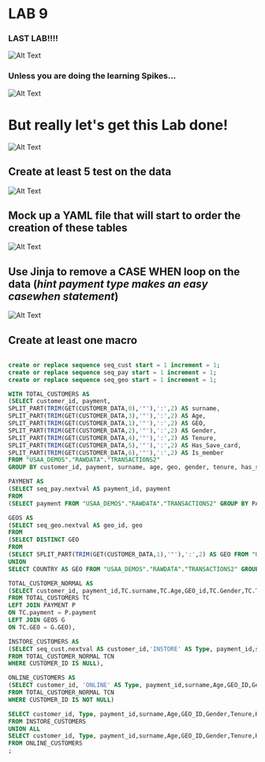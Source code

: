 
# LAB 9 

### LAST LAB!!!! 

![Alt Text](https://media.giphy.com/media/Zd6BEIy9xmcwRH5jNJ/giphy.gif) 


### Unless you are doing the learning Spikes... 


![Alt Text](https://media.giphy.com/media/RSL4AGXEfy19K/giphy.gif) 


# But really let's get this Lab done! 

![Alt Text](https://media.giphy.com/media/l2R06WPHU4ae0H4LC/giphy.gif) 
## Create at least 5 test on the data


![Alt Text](https://media.giphy.com/media/6276KRcJ7tTNrXOi5E/giphy.gif)
## Mock up a YAML file that will start to order the creation of these tables

![Alt Text](https://media.giphy.com/media/ErdfMetILIMko/giphy.gif) 

## Use Jinja to remove a CASE WHEN loop on the data (*hint payment type makes an easy casewhen statement*) 

![Alt Text](https://media.giphy.com/media/l1J9LMNeWISnddECA/giphy.gif)
## Create at least one macro

```sql

create or replace sequence seq_cust start = 1 increment = 1;
create or replace sequence seq_pay start = 1 increment = 1;
create or replace sequence seq_geo start = 1 increment = 1;

WITH TOTAL_CUSTOMERS AS 
(SELECT customer_id, payment,
SPLIT_PART(TRIM(GET(CUSTOMER_DATA,0),'"'),':',2) AS surname,
SPLIT_PART(TRIM(GET(CUSTOMER_DATA,3),'"'),':',2) AS Age,
SPLIT_PART(TRIM(GET(CUSTOMER_DATA,1),'"'),':',2) AS GEO,
SPLIT_PART(TRIM(GET(CUSTOMER_DATA,2),'"'),':',2) AS Gender,
SPLIT_PART(TRIM(GET(CUSTOMER_DATA,4),'"'),':',2) AS Tenure,
SPLIT_PART(TRIM(GET(CUSTOMER_DATA,5),'"'),':',2) AS Has_Save_card,  
SPLIT_PART(TRIM(GET(CUSTOMER_DATA,6),'"'),':',2) AS Is_member  
FROM "USAA_DEMOS"."RAWDATA"."TRANSACTIONS2" 
GROUP BY customer_id, payment, surname, age, geo, gender, tenure, has_save_card, is_member),

PAYMENT AS 
(SELECT seq_pay.nextval AS payment_id, payment
FROM 
(SELECT payment FROM "USAA_DEMOS"."RAWDATA"."TRANSACTIONS2" GROUP BY PAYMENT)),

GEOS AS 
(SELECT seq_geo.nextval AS geo_id, geo
FROM 
(SELECT DISTINCT GEO
FROM 
(SELECT SPLIT_PART(TRIM(GET(CUSTOMER_DATA,1),'"'),':',2) AS GEO FROM "USAA_DEMOS"."RAWDATA"."TRANSACTIONS2" GROUP BY GEO
UNION 
SELECT COUNTRY AS GEO FROM "USAA_DEMOS"."RAWDATA"."TRANSACTIONS2" GROUP BY GEO))),

TOTAL_CUSTOMER_NORMAL AS 
(SELECT customer_id, payment_id,TC.surname,TC.Age,GEO_id,TC.Gender,TC.Tenure,TC.Has_Save_card,TC.Is_member
FROM TOTAL_CUSTOMERS TC 
LEFT JOIN PAYMENT P 
ON TC.payment = P.payment 
LEFT JOIN GEOS G
ON TC.GEO = G.GEO),

INSTORE_CUSTOMERS AS 
(SELECT seq_cust.nextval AS customer_id,'INSTORE' AS Type, payment_id,surname,Age,GEO_ID,Gender,Tenure,Has_Save_card,Is_member
FROM TOTAL_CUSTOMER_NORMAL TCN
WHERE CUSTOMER_ID IS NULL),

ONLINE_CUSTOMERS AS 
(SELECT customer_id, 'ONLINE' AS Type, payment_id,surname,Age,GEO_ID,Gender,Tenure,Has_Save_card,Is_member
FROM TOTAL_CUSTOMER_NORMAL TCN
WHERE CUSTOMER_ID IS NOT NULL)

SELECT customer_id, Type, payment_id,surname,Age,GEO_ID,Gender,Tenure,Has_Save_card,Is_member
FROM INSTORE_CUSTOMERS
UNION ALL 
SELECT customer_id, Type, payment_id,surname,Age,GEO_ID,Gender,Tenure,Has_Save_card,Is_member
FROM ONLINE_CUSTOMERS
;
```
